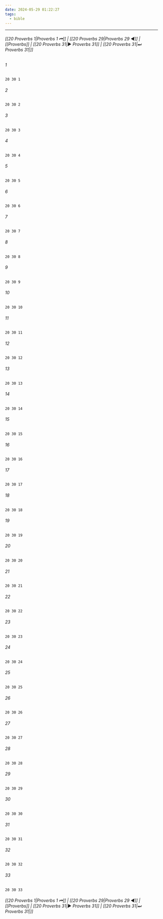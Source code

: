 ```yaml
---
date: 2024-05-29 01:22:27
tags:
  - bible
---
```

___

###### [[20 Proverbs 1|Proverbs 1 ⏮]] | [[20 Proverbs 29|Proverbs 29 ◀]] | [[Proverbs]] | [[20 Proverbs 31|▶ Proverbs 31]] | [[20 Proverbs 31|⏭ Proverbs 31|]]

###### 1
``` verse
20 30 1 
```
###### 2
``` verse
20 30 2 
```
###### 3
``` verse
20 30 3 
```
###### 4
``` verse
20 30 4 
```
###### 5
``` verse
20 30 5 
```
###### 6
``` verse
20 30 6 
```
###### 7
``` verse
20 30 7 
```
###### 8
``` verse
20 30 8 
```
###### 9
``` verse
20 30 9 
```
###### 10
``` verse
20 30 10 
```
###### 11
``` verse
20 30 11 
```
###### 12
``` verse
20 30 12 
```
###### 13
``` verse
20 30 13 
```
###### 14
``` verse
20 30 14 
```
###### 15
``` verse
20 30 15 
```
###### 16
``` verse
20 30 16 
```
###### 17
``` verse
20 30 17 
```
###### 18
``` verse
20 30 18 
```
###### 19
``` verse
20 30 19 
```
###### 20
``` verse
20 30 20 
```
###### 21
``` verse
20 30 21 
```
###### 22
``` verse
20 30 22 
```
###### 23
``` verse
20 30 23 
```
###### 24
``` verse
20 30 24 
```
###### 25
``` verse
20 30 25 
```
###### 26
``` verse
20 30 26 
```
###### 27
``` verse
20 30 27 
```
###### 28
``` verse
20 30 28 
```
###### 29
``` verse
20 30 29 
```
###### 30
``` verse
20 30 30 
```
###### 31
``` verse
20 30 31 
```
###### 32
``` verse
20 30 32 
```
###### 33
``` verse
20 30 33 
```

###### [[20 Proverbs 1|Proverbs 1 ⏮]] | [[20 Proverbs 29|Proverbs 29 ◀]] | [[Proverbs]] | [[20 Proverbs 31|▶ Proverbs 31]] | [[20 Proverbs 31|⏭ Proverbs 31|]]

